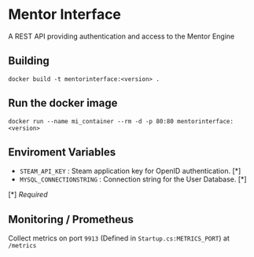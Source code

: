 # Mentor Interface

A REST API providing authentication and access to the Mentor Engine

## Building

`docker build -t mentorinterface:<version> .`

## Run the docker image

`docker run --name mi_container --rm -d -p 80:80 mentorinterface:<version>`

## Enviroment Variables

- `STEAM_API_KEY` : Steam application key for OpenID authentication. [*]
- `MYSQL_CONNECTIONSTRING` : Connection string for the User Database. [*]

[*] *Required*


## Monitoring / Prometheus

Collect metrics on port `9913` (Defined in `Startup.cs:METRICS_PORT`) at `/metrics`
